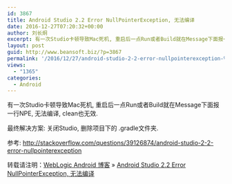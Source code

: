 ```yaml
---
id: 3867
title: Android Studio 2.2 Error NullPointerException, 无法编译
date: 2016-12-27T07:20:32+00:00
author: 刘长炯
excerpt: 有一次Studio卡顿导致Mac死机, 重启后一点Run或者Build就在Message下面报一行NPE, 无法编译, clean也无效.
layout: post
guid: http://www.beansoft.biz/?p=3867
permalink: '/2016/12/27/android-studio-2-2-error-nullpointerexception-%e6%97%a0%e6%b3%95%e7%bc%96%e8%af%91/'
views:
  - "1365"
categories:
  - Android
---
```

有一次Studio卡顿导致Mac死机, 重启后一点Run或者Build就在Message下面报一行NPE, 无法编译, clean也无效.

最终解决方案: 关闭Studio, 删除项目下的 .gradle文件夹.

参考: <http://stackoverflow.com/questions/39126874/android-studio-2-2-error-nullpointerexception>

转载请注明：[WebLogic Android 博客](http://www.beansoft.biz) &raquo; [Android Studio 2.2 Error NullPointerException, 无法编译](http://www.beansoft.biz/2016/12/27/android-studio-2-2-error-nullpointerexception-%e6%97%a0%e6%b3%95%e7%bc%96%e8%af%91/)